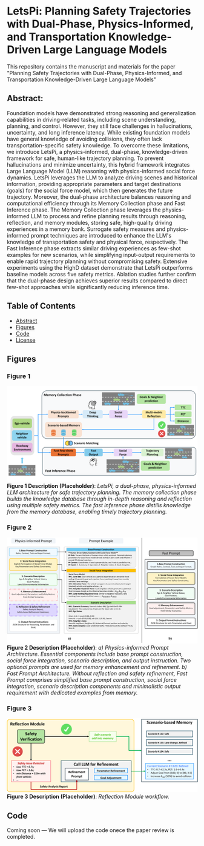 # LetsPi: Planning Safety Trajectories with Dual-Phase, Physics-Informed, and Transportation Knowledge-Driven Large Language Models
This repository contains the manuscript and materials for the paper "Planning Safety Trajectories with Dual-Phase, Physics-Informed, and Transportation Knowledge-Driven Large Language Models"

## Abstract: 
Foundation models have demonstrated strong reasoning and generalization capabilities in driving-related tasks, including scene understanding, planning, and control. However, they still face challenges in hallucinations, uncertainty, and long inference latency. While existing foundation models have general knowledge of avoiding collisions, they often lack transportation-specific safety knowledge. To overcome these limitations, we introduce LetsPi, a physics-informed, dual-phase, knowledge-driven framework for safe, human-like trajectory planning. To prevent hallucinations and minimize uncertainty, this hybrid framework integrates Large Language Model (LLM) reasoning with physics-informed social force dynamics. LetsPi leverages the LLM to analyze driving scenes and historical information, providing appropriate parameters and target destinations (goals) for the social force model, which then generates the future trajectory. Moreover, the dual-phase architecture balances reasoning and computational efficiency through its Memory Collection phase and Fast Inference phase. The Memory Collection phase leverages the physics-informed LLM to process and refine planning results through reasoning, reflection, and memory modules, storing safe, high-quality driving experiences in a memory bank. Surrogate safety measures and physics-informed prompt techniques are introduced to enhance the LLM's knowledge of transportation safety and physical force, respectively. The Fast Inference phase extracts similar driving experiences as few-shot examples for new scenarios, while simplifying input-output requirements to enable rapid trajectory planning without compromising safety. Extensive experiments using the HighD dataset demonstrate that LetsPi outperforms baseline models across five safety metrics. Ablation studies further confirm that the dual-phase design achieves superior results compared to direct few-shot approaches while significantly reducing inference time.

## Table of Contents
- [Abstract](#abstract)
- [Figures](#figures)
- [Code](#code)
- [License](#license)

## Figures

### Figure 1
![LetsPi Framework](assets/figure_1.png)
**Figure 1 Description (Placeholder)**: *LetsPi, a dual-phase, physics-informed LLM architecture for safe trajectory planning. The memory collection phase builds the knowledge database through in-depth reasoning and reflection using multiple safety metrics. The fast inference phase distills knowledge from the memory database, enabling timely trajectory planning.*

### Figure 2
![Physics-informed Prompt and Fast Prompt Architecture](assets/fig2_prompt3.png)
**Figure 2 Description (Placeholder)**: *a) Physics-informed Prompt Architecture. Essential components include base prompt construction, social force integration, scenario description, and output instruction. Two optional prompts are used for memory enhancement and refinement. b) Fast Prompt Architecture. Without reflection and safety refinement,  Fast Prompt comprises simplified base prompt construction, social force integration, scenario description components and minimalistic output requirement with dedicated examples from memory.*

### Figure 3
![Reflection Mechanism](assets/figure_3_reflection.png)
**Figure 3 Description (Placeholder)**: *Reflection Module workflow.*

## Code
Coming soon — We will upload the code onece the paper review is completed.

